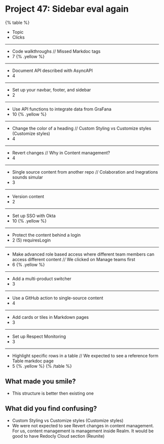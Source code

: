 # Project 47: Sidebar eval again

{% table %}
* Topic
* Clicks
---
* Code walkthroughs // Missed Markdoc tags
* 7 {% .yellow %}
---
* Document API described with AsyncAPI
* 4
---
* Set up your navbar, footer, and sidebar
* 2
---
* Use API functions to integrate data from GraFana
* 10 {% .yellow %}
---
* Change the color of a heading // Custom Styling vs Customize styles (Customize styles)
* 4
---
* Revert changes // Why in Content management?
* 4
---
* Single source content from another repo // Colaboration and Inegrations sounds simular
* 3
---
* Version content
* 2
---
* Set up SSO with Okta
* 10 {% .yellow %}
---
* Protect the content behind a login
* 2 (5) requiresLogin
---
* Make advanced role based access where different team members can access different content // We clicked on Manage teams first
* 6 {% .yellow %} 
---
* Add a multi-product switcher
* 3
---
* Use a GitHub action to single-source content
* 4
---
* Add cards or tiles in Markdown pages
* 3
---
* Set up Respect Monitoring
* 3
---
* Highlight specific rows in a table // We expected to see a reference form Table markdoc page
* 5 {% .yellow %} 
{% /table %}

## What made you smile?
* This structure is better then existing one

## What did you find confusing?
* Custom Styling vs Customize styles (Customize styles)
* We were not expected to see Revert changes in content management. For us, content management is management inside Realm. It would be good to have Redocly Cloud section (Reunite)

